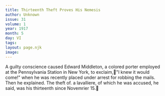```yaml
---
title: Thirteenth Theft Proves His Nemesis
author: Unknown
issue: 31
volume: 1
year: 1917
month: 5
day: VI
tags:
layout: page.njk
image:
---
```

 A guilty conscience caused Edward Middleton, a colored porter employed at the Pennsylvania Station in New York, to exclaim,"I knew it would come!" when he was recently placed under arrest for robbing the mails. Then he explained. The theft of. a lavalliere, of which he was accused, he said, was his thirteenth since Novemrier 15.

